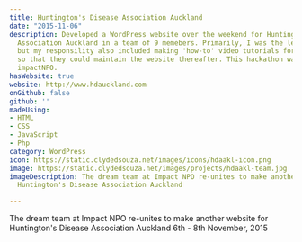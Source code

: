 ```yaml
---
title: Huntington's Disease Association Auckland
date: "2015-11-06"
description: Developed a WordPress website over the weekend for Huntington's Disease
  Association Auckland in a team of 9 memebers. Primarily, I was the lead developer
  but my responsility also included making 'how-to' video tutorials for the charity
  so that they could maintain the website thereafter. This hackathon was hosted by
  impactNPO.
hasWebsite: true
website: http://www.hdauckland.com
onGithub: false
github: ''
madeUsing:
- HTML
- CSS
- JavaScript
- Php
category: WordPress
icon: https://static.clydedsouza.net/images/icons/hdaakl-icon.png
image: https://static.clydedsouza.net/images/projects/hdaakl-team.jpg
imageDescription: The dream team at Impact NPO re-unites to make another website for
  Huntington's Disease Association Auckland

---
```


The dream team at Impact NPO re-unites to make another website for
  Huntington's Disease Association Auckland 6th - 8th November, 2015